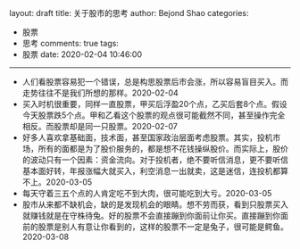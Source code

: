 layout: draft
title: 关于股市的思考
author: Bejond Shao
categories:
  - 股票
  - 思考
comments: true
tags:
  - 股票
date: 2020-02-04 10:46:00
---
* 人们看股票容易犯一个错误，总是构思股票后市会涨，所以容易盲目买入。而走势往往不是我们所想的那样。2020-02-04
* 买入时机很重要，同样一直股票，甲买后浮盈20个点，乙买后套8个点。假设今天股票跌5个点。甲和乙看这个股票的观点很可能截然不同，甚至操作完全相反。而股票却是同一只股票。2020-02-07
* 好多人喜欢拿基础面，技术面，甚至国家政治层面考虑股票。其实，投机市场，所有的面都是为了股价服务的，都是想不花钱操纵股价。而实际上，股价的波动只有一个因素：资金流向。对于投机者，绝不要听信消息，更不要听信基本面好转，年报涨幅大就买入，利空消息一出就卖，这是迷信，连投机都算不上。2020-03-05
* 每天守着三五个点的人肯定吃不到大肉，很可能吃到大亏。2020-03-05
* 股市从来都不缺机会，缺的是发现机会的眼睛。想不劳而获，看到只股票买入就赚钱就是在守株待兔。好的股票不会直接蹦到你面前让你买。直接蹦到你面前的股票是别人有意让你看到的，这样的股票不一定是兔子，很可能是鳄鱼。2020-03-08
